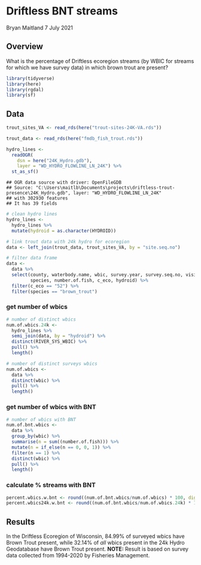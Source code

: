 Driftless BNT streams
================
Bryan Maitland
7 July 2021

## Overview

What is the percentage of Driftless ecoregion streams (by WBIC for
streams for which we have survey data) in which brown trout are present?

``` r
library(tidyverse)
library(here)
library(rgdal)  
library(sf)
```

## Data

``` r
trout_sites_VA <- read_rds(here("trout-sites-24K-VA.rds"))

trout_data <- read_rds(here("fmdb_fish_trout.rds"))

hydro_lines <- 
  readOGR(
    dsn = here("24K_Hydro.gdb"), 
    layer = "WD_HYDRO_FLOWLINE_LN_24K") %>% 
  st_as_sf()
```

    ## OGR data source with driver: OpenFileGDB 
    ## Source: "C:\Users\maitlb\Documents\projects\driftless-trout-presence\24K_Hydro.gdb", layer: "WD_HYDRO_FLOWLINE_LN_24K"
    ## with 302930 features
    ## It has 39 fields

``` r
# clean hydro lines
hydro_lines <- 
  hydro_lines %>% 
  mutate(hydroid = as.character(HYDROID))

# link trout data with 24k hydro for ecoregion
data <- left_join(trout_data, trout_sites_VA, by = "site.seq.no")

# filter data frame
data <- 
  data %>% 
  select(county, waterbody.name, wbic, survey.year, survey.seq.no, visit.fish.seq.no, 
         species, number.of.fish, c_eco, hydroid) %>% 
  filter(c_eco == "52") %>% 
  filter(species == "brown_trout")
```

### get number of wbics

``` r
# number of distinct wbics
num.of.wbics.24k <- 
  hydro_lines %>% 
  semi_join(data, by = "hydroid") %>% 
  distinct(RIVER_SYS_WBIC) %>% 
  pull() %>% 
  length()
```

``` r
# number of distinct surveys wbics
num.of.wbics <- 
  data %>% 
  distinct(wbic) %>% 
  pull() %>% 
  length()
```

### get number of wbics with BNT

``` r
# number of wbics with BNT
num.of.bnt.wbics <-
  data %>% 
  group_by(wbic) %>% 
  summarise(n = sum((number.of.fish))) %>% 
  mutate(n = if_else(n == 0, 0, 1)) %>% 
  filter(n == 1) %>% 
  distinct(wbic) %>% 
  pull() %>% 
  length()
```

### calculate % streams with BNT

``` r
percent.wbics.w.bnt <- round((num.of.bnt.wbics/num.of.wbics) * 100, digits = 2)
percent.wbics24k.w.bnt <- round((num.of.bnt.wbics/num.of.wbics.24k) * 100, digits = 2)
```

## Results

In the Driftless Ecoregion of Wisconsin, 84.99% of surveyed wbics have
Brown Trout present, while 32.14% of *all* wbics present in the 24k
Hydro Geodatabase have Brown Trout present. **NOTE:** Result is based on
survey data collected from 1994-2020 by Fisheries Management.
